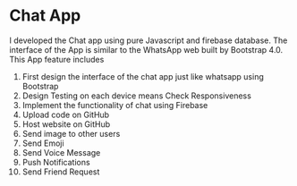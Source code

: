 # Chat App

I developed the Chat app using pure Javascript and firebase database. The interface of the App is similar to the WhatsApp web built by Bootstrap 4.0. This App feature includes

1. First design the interface of the chat app just like whatsapp using Bootstrap 
2. Design Testing on each device means Check Responsiveness 
3. Implement the functionality of chat using Firebase 
4. Upload code on GitHub 
5. Host website on GitHub 
6. Send image to other users 
7. Send Emoji 
8. Send Voice Message 
9. Push Notifications 
10. Send Friend Request

